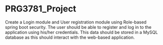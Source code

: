 # PRG3781_Project
Create a Login module and User registration module using Role-based spring boot security. The user  should be able to register and log in to the application using his/her credentials. This data should be  stored in a MySQL database as this should interact with the web-based application.
